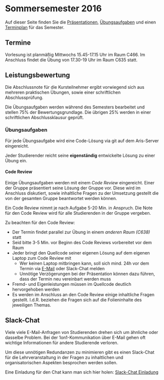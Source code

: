 # Sommersemester 2016

Auf dieser Seite finden Sie die [Präsentationen](slides.html), [Übungsaufgaben](exercises.html) und
einen [Terminplan](schedule.html) für das Semester.


## Termine

Vorlesung ist planmäßig Mittwochs 15.45-17.15 Uhr im Raum C466. Im Anschluss
findet die Übung von 17.30-19 Uhr im Raum C635 statt.


## Leistungsbewertung

Die Abschlussnote für die Kursteilnehmer ergibt vorwiegend sich aus mehreren praktischen
Übungen, sowie einer schriftlichen Abschlussprüfung.

Die Übungsaufgaben werden während des Semesters bearbeitet und stellen 75% der Bewertungsgrundlage.
Die übrigen 25% werden in einer schriftlichen Abschlussklausur geprüft.


### Übungsaufgaben

Für jede Übungsaufgabe wird eine Code-Lösung via git auf dem Aris-Server eingereicht.

Jeder Studierender reicht seine **eigenständig** entwickelte Lösung zu einer Übung ein.

#### Code Review

Einige Übungsaufgaben werden mit einem *Code Review* eingereicht. Einer der Gruppe präsentiert
seine Lösung der Gruppe vor. Diese wird im Anschluss diskutiert, sowie inhaltliche Fragen zu
der Umsetzung gestellt die von der gesamten Gruppe beantwortet werden können.

Ein Code Review nimmt je nach Aufgabe 5-20 Min. in Anspruch. Die Note für den Code Review
wird für alle Studierenden in der Gruppe vergeben.

Zu beachten für den Code Review:

* Der Termin findet parallel zur Übung in einem *anderen Raum (C638)* statt
* Seid bitte 3-5 Min. vor Beginn des Code Reviews vorbereitet vor dem Raum
* Jeder bringt den Quellcode seiner eigenen Lösung auf dem eigenen Laptop zum Code Review mit
  * Wer keinen Laptop mitbringen kann, soll sich mind. 24h vor dem Termin via [E-Mail](mailto:igelmund@htw-berlin) oder Slack-Chat melden
  * Unnötige Verzögerungen bei der Präsentation können dazu führen, dass der Termin neu vereinbart werden muss
* Fremd- und Eigenleistungen müssen im Quellcode deutlich hervorgehoben werden
* Es werden im Anschluss an den Code Review einige inhaltliche Fragen gestellt. I.d.R. beziehen die Fragen sich auf die Folieninhalte des jeweiligen Themas.


## Slack-Chat

Viele viele E-Mail-Anfragen von Studierenden drehen sich um ähnliche oder dasselbe Problem.
Bei der 1on1-Kommunikation über E-Mail gehen oft wichtige Informationen für andere Studierende verloren.

Um diese unnötigen Redundanzen zu minimieren gibt es einen Slack-Chat für die Lehrveranstaltung in der
Fragen zu inhaltlichen und organisatorischen Aspekten besprochen werden sollen.

Eine Einladung für den Chat kann man sich hier holen: [Slack-Chat Einladung](https://htw-webtech-slack-invite.herokuapp.com)
